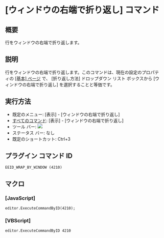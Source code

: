 # \[ウィンドウの右端で折り返し\] コマンド

## 概要

行をウィンドウの右端で折り返します。

## 説明

行をウィンドウの右端で折り返します。このコマンドは、現在の設定のプロパティの
[\[基本\] ページ](../../dlg/properties/general/index) で、 \[折り返し方法\]
ドロップダウン リスト ボックスから \[ウィンドウの右端で折り返し\] を選択することと等価です。

## 実行方法

- 既定のメニュー: \[表示\] \- \[ウィンドウの右端で折り返し\]
- [すべてのコマンド](../../glossary/allcommands): \[表示\] \- \[ウィンドウの右端で折り返し\]
- ツール バー: ![](../../images/wrapbywindow..png)
- ステータス バー: なし
- 既定のショートカット: Ctrl+3

## プラグイン コマンド ID

```
EEID_WRAP_BY_WINDOW (4210)
```

## マクロ

### \[JavaScript\]

```
editor.ExecuteCommandByID(4210);
```

### \[VBScript\]

```
editor.ExecuteCommandByID 4210
```
